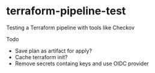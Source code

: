 # terraform-pipeline-test
Testing a Terraform pipeline with tools like Checkov

Todo

- Save plan as artifact for apply?
- Cache terraform init?
- Remove secrets containg keys and use OIDC provider